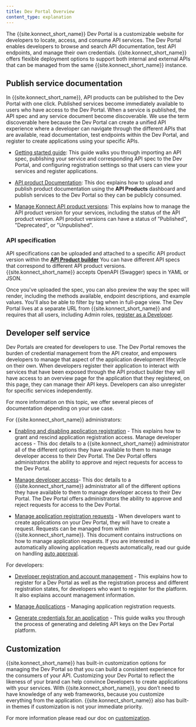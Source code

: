 ```yaml
---
title: Dev Portal Overview
content_type: explanation
---
```


The {{site.konnect_short_name}} Dev Portal is a customizable website for developers to locate, access, and consume API services. The Dev Portal enables developers to browse and search API documentation, test API endpoints, and manage their own credentials. {{site.konnect_short_name}} offers flexible deployment options to support both internal and external APIs that can be managed from the same {{site.konnect_short_name}} instance.

## Publish service documentation

In {{site.konnect_short_name}}, API products can be published to the Dev Portal with one click. Published services become immediately available to users who have access to the Dev Portal. When a service is published, the API spec and any service document become discoverable. We use the term discoverable here because the Dev Portal can create a unified API experience where a developer can navigate through the different APIs that are available, read documentation, test endpoints within the Dev Portal, and register to create applications using your specific APIs.

* [Getting started guide](/konnect/getting-started/publish-service/): This guide walks you through importing an API spec, publishing your service and corresponding API spec to the Dev Portal, and configuring registration settings so that users can view your services and register applications.

* [API product Documentation](/konnect/api-products/service-documentation/): This doc explains how to upload and publish product documentation using the **API Products** dashboard and publish services to the Dev Portal so they can be publicly consumed.

* [Manage Konnect API product versions](/konnect/api-products/overview/): This explains how to manage the API product version for your services, including the status of the API product version. API product versions can have a status of "Published", "Deprecated", or "Unpublished". 

### API specification

API specifications can be uploaded and attached to a specific API product version within the [**API Product builder**](https://cloud.konghq.com/us/api-products/)
You can have different API specs that correspond to different API product versions.
{{site.konnect_short_name}} accepts OpenAPI (Swagger) specs in YAML or JSON.

Once you've uploaded the spec, you can also preview the way the spec will render, including the methods available, endpoint descriptions, and example values. You'll also be able to filter by tag when in full-page view. 
The Dev Portal lives at a separate URL from {{site.konnect_short_name}} and requires that all users, including Admin roles, [register as a Developer](/konnect/dev-portal/dev-reg/).

## Developer self service

Dev Portals are created for developers to use. The Dev Portal removes the burden of credential management from the API creator, and empowers developers to manage that aspect of the application development lifecycle on their own. When developers register their application to interact with services that have been exposed through the API product builder they will have access to an overview page for the application that they registered, on this page, they can manage their API keys. Developers can also unregister for specific services independently.

For more information on this topic, we offer several pieces of documentation depending on your use case.

For {{site.konnect_short_name}} administrators:

* [Enabling and disabling application registration](/konnect/dev-portal/applications/enable-app-reg/) - This explains how to grant and rescind application registration access.
Manage developer access - This doc details to a {{site.konnect_short_name}} administrator all of the different options they have available to them to manage developer access to their Dev Portal. The Dev Portal offers administrators the ability to approve and reject requests for access to the Dev Portal.

* [Manage developer access](/konnect/dev-portal/access-and-approval/manage-devs/)- This doc details to a {{site.konnect_short_name}} administrator all of the different options they have available to them to manage developer access to their Dev Portal. The Dev Portal offers administrators the ability to approve and reject requests for access to the Dev Portal.

* [Manage application registration requests](/konnect/dev-portal/access-and-approval/manage-devs/) -  When developers want to create applications on your Dev Portal, they will have to create a request. Requests can be managed from within {{site.konnect_short_name}}. This document contains instructions on how to manage application requests. If you are interested in automatically allowing application requests automatically, read our guide on handling [auto approval](/konnect/dev-portal/access-and-approval/auto-approve-devs-apps/).

For developers:

* [Developer registration and account management](/konnect/dev-portal/dev-reg/) - This explains how to register for a Dev Portal as well as the registration process and different registration states, for developers who want to register for the platform. It also explains account management information.

* [Manage Applications](/konnect/dev-portal/applications/dev-apps/) - Managing application registration requests.

* [Generate credentials for an application](/konnect/dev-portal/applications/dev-gen-creds/) - This guide walks you through the process of generating and deleting API keys on the Dev Portal platform.

## Customization

{{site.konnect_short_name}} has built-in customization options for managing the Dev Portal so that you can build a consistent experience for the consumers of your API. Customizing your Dev Portal to reflect the likeness of your brand can help convince Developers to create applications with your services. With {{site.konnect_short_name}}, you don’t need to have knowledge of any web frameworks, because you customize everything from the application. {{site.konnect_short_name}} also has built-in themes if customization is not your immediate priority.

For more information please read our doc on [customization](/konnect/dev-portal/customization/).
